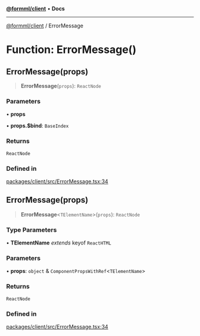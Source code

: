 [**@formml/client**](../README.md) • **Docs**

---

[@formml/client](../globals.md) / ErrorMessage

# Function: ErrorMessage()

## ErrorMessage(props)

> **ErrorMessage**(`props`): `ReactNode`

### Parameters

• **props**

• **props.$bind**: `BaseIndex`

### Returns

`ReactNode`

### Defined in

[packages/client/src/ErrorMessage.tsx:34](https://github.com/formml/formml/blob/0935699dc984f24409f889758853e111ec082a60/packages/client/src/ErrorMessage.tsx#L34)

## ErrorMessage(props)

> **ErrorMessage**\<`TElementName`\>(`props`): `ReactNode`

### Type Parameters

• **TElementName** _extends_ keyof `ReactHTML`

### Parameters

• **props**: `object` & `ComponentPropsWithRef`\<`TElementName`\>

### Returns

`ReactNode`

### Defined in

[packages/client/src/ErrorMessage.tsx:34](https://github.com/formml/formml/blob/0935699dc984f24409f889758853e111ec082a60/packages/client/src/ErrorMessage.tsx#L34)
